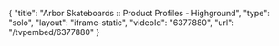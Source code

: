 {
    "title": "Arbor Skateboards :: Product Profiles - Highground",
    "type": "solo",
    "layout": "iframe-static",
    "videoId": "6377880",
    "url": "\/tvpembed\/6377880"
}
